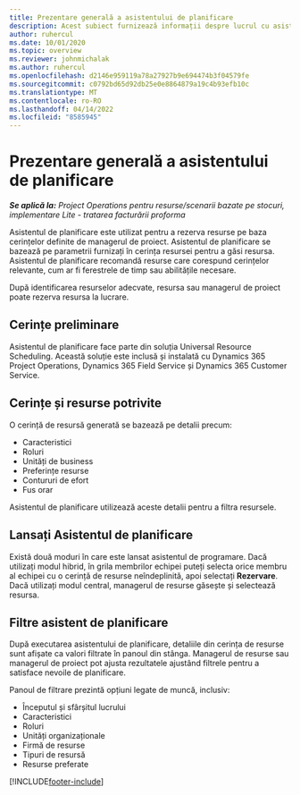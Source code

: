 ```yaml
---
title: Prezentare generală a asistentului de planificare
description: Acest subiect furnizează informații despre lucrul cu asistentul de planificare pentru a rezerva resurse.
author: ruhercul
ms.date: 10/01/2020
ms.topic: overview
ms.reviewer: johnmichalak
ms.author: ruhercul
ms.openlocfilehash: d2146e959119a78a27927b9e694474b3f04579fe
ms.sourcegitcommit: c0792bd65d92db25e0e8864879a19c4b93efb10c
ms.translationtype: MT
ms.contentlocale: ro-RO
ms.lasthandoff: 04/14/2022
ms.locfileid: "8585945"
---
```

# <a name="schedule-assistant-overview"></a>Prezentare generală a asistentului de planificare

_**Se aplică la:** Project Operations pentru resurse/scenarii bazate pe stocuri, implementare Lite - tratarea facturării proforma_

Asistentul de planificare este utilizat pentru a rezerva resurse pe baza cerințelor definite de managerul de proiect. Asistentul de planificare se bazează pe parametrii furnizați în cerința resursei pentru a găsi resursa. Asistentul de planificare recomandă resurse care corespund cerințelor relevante, cum ar fi ferestrele de timp sau abilitățile necesare.

După identificarea resurselor adecvate, resursa sau managerul de proiect poate rezerva resursa la lucrare.

## <a name="prerequisites"></a>Cerințe preliminare

Asistentul de planificare face parte din soluția Universal Resource Scheduling. Această soluție este inclusă și instalată cu Dynamics 365 Project Operations, Dynamics 365 Field Service și Dynamics 365 Customer Service.

## <a name="matching-requirements-and-resources"></a>Cerințe și resurse potrivite

O cerință de resursă generată se bazează pe detalii precum:

-   Caracteristici
-   Roluri
-   Unități de business
-   Preferințe resurse
-   Contururi de efort
-   Fus orar

Asistentul de planificare utilizează aceste detalii pentru a filtra resursele.

## <a name="launch-the-schedule-assistant"></a>Lansați Asistentul de planificare

Există două moduri în care este lansat asistentul de programare. Dacă utilizați modul hibrid, în grila membrilor echipei puteți selecta orice membru al echipei cu o cerință de resurse neîndeplinită, apoi selectați **Rezervare**. Dacă utilizați modul central, managerul de resurse găsește și selectează resursa.

## <a name="schedule-assistant-filters"></a>Filtre asistent de planificare

După executarea asistentului de planificare, detaliile din cerința de resurse sunt afișate ca valori filtrate în panoul din stânga. Managerul de resurse sau managerul de proiect pot ajusta rezultatele ajustând filtrele pentru a satisface nevoile de planificare.

Panoul de filtrare prezintă opțiuni legate de muncă, inclusiv:

-   Începutul și sfârșitul lucrului
-   Caracteristici
-   Roluri
-   Unități organizaționale
-   Firmă de resurse
-   Tipuri de resursă
-   Resurse preferate


[!INCLUDE[footer-include](../includes/footer-banner.md)]
